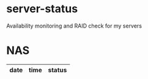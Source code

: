 # server-status
Availability monitoring and RAID check for my servers

# NAS
| date | time | status |
|------|------|--------|
